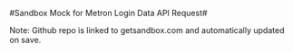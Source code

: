 #Sandbox Mock for Metron Login Data API Request#

Note: Github repo is linked to getsandbox.com and automatically updated on save.